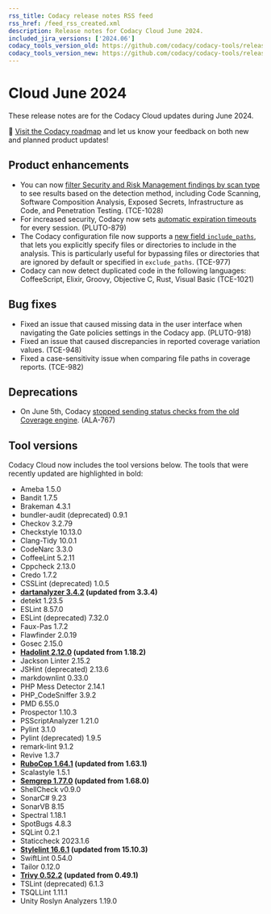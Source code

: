 ```yaml
---
rss_title: Codacy release notes RSS feed
rss_href: /feed_rss_created.xml
description: Release notes for Codacy Cloud June 2024.
included_jira_versions: ['2024.06']
codacy_tools_version_old: https://github.com/codacy/codacy-tools/releases/tag/7.14.11
codacy_tools_version_new: https://github.com/codacy/codacy-tools/releases/tag/7.16.17
---
```


# Cloud June 2024

These release notes are for the Codacy Cloud updates during June 2024.

📢 [Visit the Codacy roadmap](https://roadmap.codacy.com) and <span class="skip-vale">let us know</span> your feedback on both new and planned product updates!

## Product enhancements

-   You can now [filter Security and Risk Management findings by scan type](../../organizations/managing-security-and-risk.md#scan-types) to see results based on the detection method, including Code Scanning, Software Composition Analysis, Exposed Secrets, Infrastructure as Code, and Penetration Testing. (TCE-1028)
-   For increased security, Codacy now sets [automatic expiration timeouts](../../account/user-session-management.md) for every session. (PLUTO-879)
-   The Codacy configuration file now supports a [new field `include_paths`](../../repositories-configure/codacy-configuration-file.md#include-files), that lets you explicitly specify files or directories to include in the analysis. This is particularly useful for bypassing files or directories that are ignored by default or specified in `exclude_paths`. (TCE-977)
-   Codacy can now detect duplicated code in the following languages: CoffeeScript, Elixir, Groovy, Objective C, Rust, Visual Basic (TCE-1021)

## Bug fixes

-   Fixed an issue that caused missing data in the user interface when navigating the Gate policies settings in the Codacy app. (PLUTO-918)
-   Fixed an issue that caused discrepancies in reported coverage variation values. (TCE-948)
-   Fixed a case-sensitivity issue when comparing file paths in coverage reports. (TCE-982)

## Deprecations

-   On June 5th, Codacy [stopped sending status checks from the old Coverage engine](./cloud-2023-11-23-new-coverage-engine-status-checks.md#deprecation-and-removal-calendar-for-the-old-coverage-engine-status-checks). (ALA-767)

## Tool versions

Codacy Cloud now includes the tool versions below. The tools that were recently updated are highlighted in bold:

-   Ameba 1.5.0
-   Bandit 1.7.5
-   Brakeman 4.3.1
-   bundler-audit (deprecated) 0.9.1
-   Checkov 3.2.79
-   Checkstyle 10.13.0
-   Clang-Tidy 10.0.1
-   CodeNarc 3.3.0
-   CoffeeLint 5.2.11
-   Cppcheck 2.13.0
-   Credo 1.7.2
-   CSSLint (deprecated) 1.0.5
-   **[dartanalyzer 3.4.2](https://github.com/dart-lang/sdk/blob/main/CHANGELOG.md) (updated from 3.3.4)**
-   detekt 1.23.5
-   ESLint 8.57.0
-   ESLint (deprecated) 7.32.0
-   Faux-Pas 1.7.2
-   Flawfinder 2.0.19
-   Gosec 2.15.0
-   **[Hadolint 2.12.0](https://github.com/hadolint/hadolint/releases/tag/v2.12.0) (updated from 1.18.2)**
-   Jackson Linter 2.15.2
-   JSHint (deprecated) 2.13.6
-   markdownlint 0.33.0
-   PHP Mess Detector 2.14.1
-   PHP_CodeSniffer 3.9.2
-   PMD 6.55.0
-   Prospector 1.10.3
-   PSScriptAnalyzer 1.21.0
-   Pylint 3.1.0
-   Pylint (deprecated) 1.9.5
-   remark-lint 9.1.2
-   Revive 1.3.7
-   **[RuboCop 1.64.1](https://github.com/rubocop/rubocop/releases/tag/v1.64.1) (updated from 1.63.1)**
-   Scalastyle 1.5.1
-   **[Semgrep 1.77.0](https://github.com/semgrep/semgrep/releases/tag/v1.77.0) (updated from 1.68.0)**
-   ShellCheck v0.9.0
-   SonarC# 9.23
-   SonarVB 8.15
-   Spectral 1.18.1
-   SpotBugs 4.8.3
-   SQLint 0.2.1
-   Staticcheck 2023.1.6
-   **[Stylelint 16.6.1](https://github.com/stylelint/stylelint/releases/tag/16.6.1) (updated from 15.10.3)**
-   SwiftLint 0.54.0
-   Tailor 0.12.0
-   **[Trivy 0.52.2](https://github.com/aquasecurity/trivy/releases/tag/v0.52.2) (updated from 0.49.1)**
-   TSLint (deprecated) 6.1.3
-   TSQLLint 1.11.1
-   Unity Roslyn Analyzers 1.19.0
